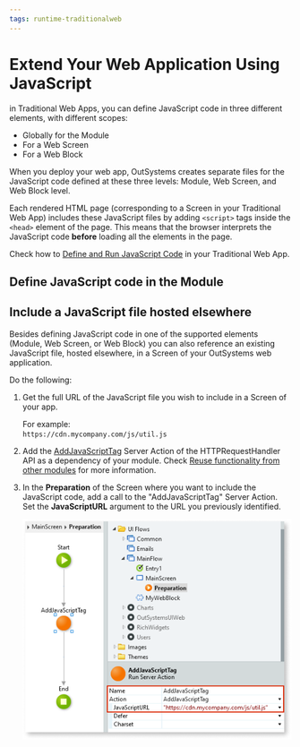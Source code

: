 ```yaml
---
tags: runtime-traditionalweb
---
```


# Extend Your Web Application Using JavaScript

in Traditional Web Apps, you can define JavaScript code in three different elements, with different scopes:

* Globally for the Module
* For a Web Screen
* For a Web Block

When you deploy your web app, OutSystems creates separate files for the JavaScript code defined at these three levels: Module, Web Screen, and Web Block level.

Each rendered HTML page (corresponding to a Screen in your Traditional Web App) includes these JavaScript files by adding `<script>` tags inside the `<head>` element of the page. This means that the browser interprets the JavaScript code **before** loading all the elements in the page.

Check how to [Define and Run JavaScript Code](run-js-code.md) in your Traditional Web App.

## Define JavaScript code in the Module



## Include a JavaScript file hosted elsewhere

Besides defining JavaScript code in one of the supported elements (Module, Web Screen, or Web Block) you can also reference an existing JavaScript file, hosted elsewhere, in a Screen of your OutSystems web application.

Do the following:

1. Get the full URL of the JavaScript file you wish to include in a Screen of your app.

    For example:  
    `https://cdn.mycompany.com/js/util.js`

1. Add the [AddJavaScriptTag](../../../ref/apis/auto/httprequesthandler-api.final.md#AddJavaScriptTag) Server Action of the HTTPRequestHandler API as a dependency of your module. Check [Reuse functionality from other modules](../../../develop/reuse-and-refactor/expose-and-reuse.md#reuse) for more information.

1. In the **Preparation** of the Screen where you want to include the JavaScript code, add a call to the "AddJavaScriptTag" Server Action. Set the **JavaScriptURL** argument to the URL you previously identified.

    ![Call AddJavaScriptTag in Screen Preparation](images/javascript-addjavascripttag-flow-ss.png)
